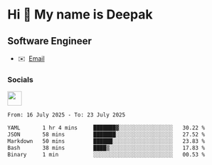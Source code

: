 Hi 👋 My name is Deepak
=======================

Software Engineer
-----------------
* ✉️  [Email](mailto:kumar.neu19@gmail.com)


### Socials

<p align="left"><a href="https://www.linkedin.com/in/deepak94kumar" target="_blank" rel="noreferrer"><img src="https://raw.githubusercontent.com/danielcranney/readme-generator/main/public/icons/socials/linkedin.svg" width="32" height="32" /></a></p>

<!--START_SECTION:waka-->

```txt
From: 16 July 2025 - To: 23 July 2025

YAML       1 hr 4 mins     ███████▓░░░░░░░░░░░░░░░░░   30.22 %
JSON       58 mins         ███████░░░░░░░░░░░░░░░░░░   27.52 %
Markdown   50 mins         ██████░░░░░░░░░░░░░░░░░░░   23.83 %
Bash       38 mins         ████▒░░░░░░░░░░░░░░░░░░░░   17.83 %
Binary     1 min           ░░░░░░░░░░░░░░░░░░░░░░░░░   00.53 %
```

<!--END_SECTION:waka-->
